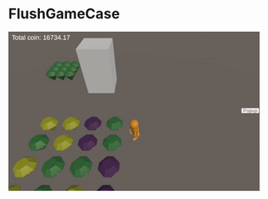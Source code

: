 # FlushGameCase

![](https://github.com/IbrahimTahaSanli/FlushGameCase/blob/main/Images/caseGif.gif)
